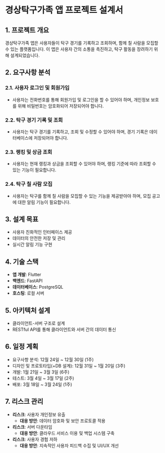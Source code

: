 # 경상탁구가족 앱 프로젝트 설계서

## 1. 프로젝트 개요

경상탁구가족 앱은 사용자들이 탁구 경기를 기록하고 조회하며, 함께 칠 사람을 모집할 수 있는 플랫폼입니다. 이 앱은 사용자 간의 소통을 촉진하고, 탁구 활동을 장려하기 위해 설계되었습니다.

## 2. 요구사항 분석

### 2.1. 사용자 로그인 및 회원가입

- 사용자는 전화번호를 통해 회원가입 및 로그인을 할 수 있어야 하며, 개인정보 보호를 위해 비밀번호는 암호화되어 저장되어야 합니다.

### 2.2. 탁구 경기 기록 및 조회

- 사용자는 탁구 경기를 기록하고, 조회 및 수정할 수 있어야 하며, 경기 기록은 데이터베이스에 저장되어야 합니다.

### 2.3. 랭킹 및 상금 조회

- 사용자는 현재 랭킹과 상금을 조회할 수 있어야 하며, 랭킹 기준에 따라 조회할 수 있는 기능이 필요합니다.

### 2.4. 탁구 칠 사람 모집

- 사용자는 탁구를 함께 칠 사람을 모집할 수 있는 기능을 제공받아야 하며, 모집 공고에 대한 알림 기능이 필요합니다.

## 3. 설계 목표

- 사용자 친화적인 인터페이스 제공
- 데이터의 안전한 저장 및 관리
- 실시간 알림 기능 구현

## 4. 기술 스택

- **앱 개발**: Flutter
- **백엔드**: FastAPI
- **데이터베이스**: PostgreSQL
- **호스팅**: 로컬 서버

## 5. 아키텍처 설계

- 클라이언트-서버 구조로 설계
- RESTful API를 통해 클라이언트와 서버 간의 데이터 통신

## 6. 일정 계획

- 요구사항 분석: 12월 24일 ~ 12월 30일 (1주)
- 디자인 및 프로토타입(+DB 설계): 12월 31일 ~ 1월 20일 (3주)
- 개발: 1월 21일 ~ 3월 3일 (6주)
- 테스트: 3월 4일 ~ 3월 17일 (2주)
- 배포: 3월 18일 ~ 3월 24일 (1주)

## 7. 리스크 관리

- **리스크**: 사용자 개인정보 유출
  - **대응 방안**: 데이터 암호화 및 보안 프로토콜 적용
- **리스크**: 서버 다운타임
  - **대응 방안**: 클라우드 서비스 이용 및 백업 시스템 구축
- **리스크**: 사용자 경험 저하
  - **대응 방안**: 지속적인 사용자 피드백 수집 및 UI/UX 개선
